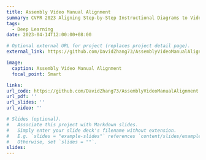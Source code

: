 ```yaml
---
title: Assembly Video Manual Alignment
summary: CVPR 2023 Aligning Step-by-Step Instructional Diagrams to Video Demonstrations 的官方实现。
tags:
  - Deep Learning
date: 2023-04-14T12:00:00+08:00

# Optional external URL for project (replaces project detail page).
external_link: https://github.com/DavidZhang73/AssemblyVideoManualAlignment

image:
  caption: Assembly Video Manual Alignment
  focal_point: Smart

links:
url_code: https://github.com/DavidZhang73/AssemblyVideoManualAlignment
url_pdf: ''
url_slides: ''
url_video: ''

# Slides (optional).
#   Associate this project with Markdown slides.
#   Simply enter your slide deck's filename without extension.
#   E.g. `slides = "example-slides"` references `content/slides/example-slides.md`.
#   Otherwise, set `slides = ""`.
slides:
---
```

